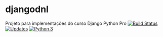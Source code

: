 # djangodnl
Projeto para implementações do curso Django Python Pro
[![Build Status](https://www.travis-ci.com/danielngd/djangodnl.svg?branch=main)](https://www.travis-ci.com/danielngd/djangodnl)
[![Updates](https://pyup.io/repos/github/danielngd/djangodnl/shield.svg)](https://pyup.io/repos/github/danielngd/djangodnl/)
[![Python 3](https://pyup.io/repos/github/danielngd/djangodnl/python-3-shield.svg)](https://pyup.io/repos/github/danielngd/djangodnl/)

